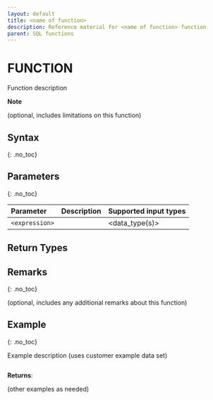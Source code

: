 ```yaml
---
layout: default
title: <name of function>
description: Reference material for <name of function> function
parent: SQL functions
---
```


# FUNCTION
Function description

**Note**
<Note>
  
(optional, includes limitations on this function)

## Syntax
{: .no_toc}

<Syntax>

## Parameters
{: .no_toc}

| Parameter | Description                         |Supported input types |
| :--------- | :----------------------------------- | :---------------------|
| `<expression>`   | <description> | <data_type(s)> |


## Return Types

## Remarks
{: .no_toc}

(optional, includes any additional remarks about this function)


## Example
{: .no_toc}

Example description
(uses customer example data set) 

```sql
```

**Returns**:

(other examples as needed) 
